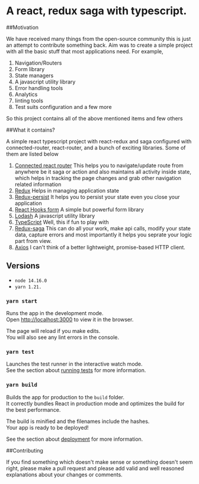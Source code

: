 # A react, redux saga with typescript.

##Motivation

We have received many things from the open-source community this is just an attempt to contribute something back. Aim was to create a simple project with all the basic stuff that most applications need. For example, 
1. Navigation/Routers
2. Form library
3. State managers 
4. A javascript utility library
5. Error handling tools
6. Analytics 
7. linting tools
8. Test suits configuration and a few more

So this project contains all of the above mentioned items and few others

##What it contains?

A simple react typescript project with react-redux and saga configured with connected-router, react-router, and a bunch of exciting libraries. Some of them are listed below
1. [Connected react router](https://github.com/supasate/connected-react-router) This helps you to navigate/update route from anywhere be it saga or action and also maintains all activity inside state, which helps in tracking the page changes and grab other navigation related information
2. [Redux](https://redux.js.org) Helps in managing application state
3. [Redux-persist](https://github.com/rt2zz/redux-persist) It helps you to persist your state even you close your application
4. [React Hooks form](https://react-hook-form.com) A simple but powerful form library
5. [Lodash](https://lodash.com/) A javascript utility library 
6. [TypeScript](https://www.typescriptlang.org) Well, this if fun to play with
7. [Redux-saga](https://redux-saga.js.org) This can do all your work, make api calls, modify your state data, capture errors and most importantly it helps you seprate your logic part from view.
8. [Axios](https://github.com/axios/axios) I can't think of a better lightweight, promise-based HTTP client. 

## Versions
- `node 14.16.0`
- `yarn 1.21.`

### `yarn start`

Runs the app in the development mode.\
Open [http://localhost:3000](http://localhost:3000) to view it in the browser.

The page will reload if you make edits.\
You will also see any lint errors in the console.

### `yarn test`

Launches the test runner in the interactive watch mode.\
See the section about [running tests](https://facebook.github.io/create-react-app/docs/running-tests) for more information.

### `yarn build`

Builds the app for production to the `build` folder.\
It correctly bundles React in production mode and optimizes the build for the best performance.

The build is minified and the filenames include the hashes.\
Your app is ready to be deployed!

See the section about [deployment](https://facebook.github.io/create-react-app/docs/deployment) for more information.


##Contributing

If you find something which doesn't make sense or something doesn't seem right, 
please make a pull request and please add valid and well reasoned explanations about your 
changes or comments.
